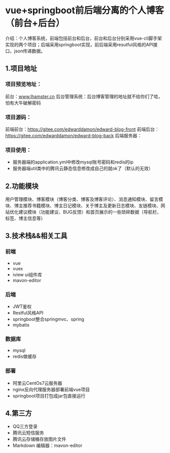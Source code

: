 # vue+springboot前后端分离的个人博客（前台+后台）
介绍：个人博客系统，前端包括前台和后台，前台和后台分别采用vue-cli脚手架实现的两个项目；后端采用springboot实现，前后端采用resutful风格的API接口，json传递数据。

## 1.项目地址
### 项目预览地址：
前台：www.lhamster.cn
后台管理系统：后台博客管理的地址就不给你们了哈，怕有大牛破解密码

### 项目源码：
前端前台：https://gitee.com/edwarddamon/edward-blog-front
前端后台：https://gitee.com/edwarddamon/edward-blog-back
后端服务器：

### 项目使用：
- 服务器端的application.yml中修改mysql账号密码和redis的ip
- 服务器端util类中的腾讯云静态信息修改成自己的就ok了（默认的无效）

## 2.功能模块
用户管理模块、博客模块（博客分类、博客及博客评论）、消息通知模块、留言模块、博主推荐书籍模块、博主日记模块、关于博主及更新日志模块、友链模块、网站优化建议模块（功能建议、BUG反馈）和首页展示的一些琐碎数据（导航栏、标签、博主信息等）

## 3.技术栈&&相关工具
### 前端
- vue
- vuex
- iview ui组件库
- mavon-editor
### 后端
 - JWT鉴权
 - Restful风格API
 - springboot整合springmvc、spring
 - mybatis
### 数据库
 - mysql
 - redis做缓存
### 部署
 - 阿里云CentOs7云服务器
 - nginx反向代理服务器部署前端vue项目
 - springboot项目打包成jar包直接运行
## 4.第三方
 - QQ三方登录
 - 腾讯云短信服务
 - 腾讯云存储桶存放图片文件
 - Markdown 编辑器：mavon-editor
